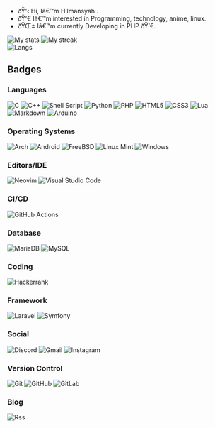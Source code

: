 - ðŸ‘‹ Hi, Iâ€™m Hilmansyah . 
 - ðŸ‘€ Iâ€™m interested in Programming, technology, anime, linux. 
 - ðŸŒ± Iâ€™m currently Developing in PHP ðŸ’€. 
  
  
 ![My stats](https://github-readme-stats.vercel.app/api?username=hillzacky&show_icons=true&theme=tokyonight) 
 ![My streak](https://github-readme-streak-stats.herokuapp.com/?user=hillzacky&theme=tokyonight&hide_border=false)<br/> 
 ![Langs](https://github-readme-stats.vercel.app/api/top-langs/?username=hillzacky&theme=tokyonight&hide_border=false&include_all_commits=false&count_private=false&layout=compact) 
  
 ## Badges 
  
 ### Languages 
  
 ![C](https://img.shields.io/badge/c-%2300599C.svg?style=for-the-badge&logo=c&logoColor=white) 
 ![C++](https://img.shields.io/badge/c++-%2300599C.svg?style=for-the-badge&logo=c%2B%2B&logoColor=white) 
 ![Shell Script](https://img.shields.io/badge/shell_script-%23121011.svg?style=for-the-badge&logo=gnu-bash&logoColor=white) 
 ![Python](https://img.shields.io/badge/python-3670A0?style=for-the-badge&logo=python&logoColor=ffdd54) 
 ![PHP](https://img.shields.io/badge/php-%23777BB4.svg?style=for-the-badge&logo=php&logoColor=white) 
 ![HTML5](https://img.shields.io/badge/html5-%23E34F26.svg?style=for-the-badge&logo=html5&logoColor=white) 
 ![CSS3](https://img.shields.io/badge/css3-%231572B6.svg?style=for-the-badge&logo=css3&logoColor=white) 
 ![Lua](https://img.shields.io/badge/lua-%232C2D72.svg?style=for-the-badge&logo=lua&logoColor=white) 
 ![Markdown](https://img.shields.io/badge/markdown-%23000000.svg?style=for-the-badge&logo=markdown&logoColor=white) 
 ![Arduino](https://img.shields.io/badge/-Arduino-00979D?style=for-the-badge&logo=Arduino&logoColor=white) 
  
 ### Operating Systems 
  
 ![Arch](https://img.shields.io/badge/Arch%20Linux-1793D1?logo=arch-linux&logoColor=fff&style=for-the-badge) 
 ![Android](https://img.shields.io/badge/Android-3DDC84?style=for-the-badge&logo=android&logoColor=white) 
 ![FreeBSD](https://img.shields.io/badge/-FreeBSD-%23870000?style=for-the-badge&logo=freebsd&logoColor=white) 
 ![Linux Mint](https://img.shields.io/badge/Linux%20Mint-87CF3E?style=for-the-badge&logo=Linux%20Mint&logoColor=white) 
 ![Windows](https://img.shields.io/badge/Windows-0078D6?style=for-the-badge&logo=windows&logoColor=white) 
  
 ### Editors/IDE 
  
 ![Neovim](https://img.shields.io/badge/NeoVim-%2357A143.svg?&style=for-the-badge&logo=neovim&logoColor=white) 
 ![Visual Studio Code](https://img.shields.io/badge/Visual%20Studio%20Code-0078d7.svg?style=for-the-badge&logo=visual-studio-code&logoColor=white) 
  
 ### CI/CD 
  
 ![GitHub Actions](https://img.shields.io/badge/github%20actions-%232671E5.svg?style=for-the-badge&logo=githubactions&logoColor=white) 
  
 ### Database 
  
 ![MariaDB](https://img.shields.io/badge/MariaDB-003545?style=for-the-badge&logo=mariadb&logoColor=white) 
 ![MySQL](https://img.shields.io/badge/mysql-%2300f.svg?style=for-the-badge&logo=mysql&logoColor=white) 
  
 ### Coding 
  
 ![Hackerrank](https://img.shields.io/badge/-Hackerrank-2EC866?style=for-the-badge&logo=HackerRank&logoColor=white) 
  
 ### Framework 
  
 ![Laravel](https://img.shields.io/badge/laravel-%23FF2D20.svg?style=for-the-badge&logo=laravel&logoColor=white) 
 ![Symfony](https://img.shields.io/badge/symfony-%23000000.svg?style=for-the-badge&logo=symfony&logoColor=white) 
  
 ### Social 
  
 ![Discord](https://img.shields.io/badge/Discord-%235865F2.svg?style=for-the-badge&logo=discord&logoColor=white) 
 ![Gmail](https://img.shields.io/badge/Gmail-D14836?style=for-the-badge&logo=gmail&logoColor=white) 
 ![Instagram](https://img.shields.io/badge/Instagram-%23E4405F.svg?style=for-the-badge&logo=Instagram&logoColor=white) 
  
 ### Version Control 
  
 ![Git](https://img.shields.io/badge/git-%23F05033.svg?style=for-the-badge&logo=git&logoColor=white) 
 ![GitHub](https://img.shields.io/badge/github-%23121011.svg?style=for-the-badge&logo=github&logoColor=white) 
 ![GitLab](https://img.shields.io/badge/gitlab-%23181717.svg?style=for-the-badge&logo=gitlab&logoColor=white) 
  
 ### Blog 
  
 ![Rss](https://img.shields.io/badge/rss-F88900?style=for-the-badge&logo=rss&logoColor=white) 
 